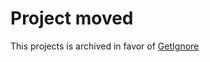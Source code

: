 # Project moved

This projects is archived in favor of [GetIgnore](https://github.com/GetIgnore/getignore)
